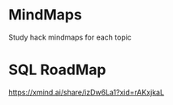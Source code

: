 # MindMaps
Study hack mindmaps for each topic
# SQL RoadMap
https://xmind.ai/share/izDw6La1?xid=rAKxjkaL

